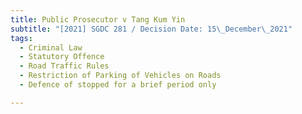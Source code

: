 ```yaml
---
title: Public Prosecutor v Tang Kum Yin
subtitle: "[2021] SGDC 281 / Decision Date: 15\_December\_2021"
tags:
  - Criminal Law
  - Statutory Offence
  - Road Traffic Rules
  - Restriction of Parking of Vehicles on Roads
  - Defence of stopped for a brief period only

---
```

